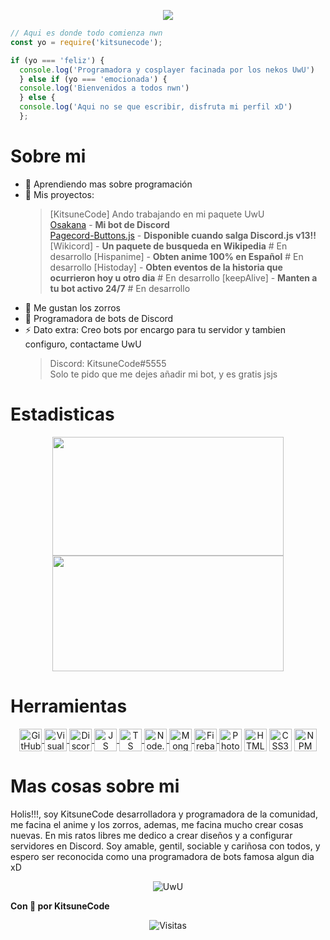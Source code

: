<p align="center">
    <img src="https://raw.githubusercontent.com/KitsuneCode/KitsuneCode/main/img/KitsuneCodeIcon.gif">
</p>

```js
// Aqui es donde todo comienza nwn
const yo = require('kitsunecode');

if (yo === 'feliz') {
  console.log('Programadora y cosplayer facinada por los nekos UwU')
  } else if (yo === 'emocionada') {
  console.log('Bienvenidos a todos nwn')
  } else {
  console.log('Aqui no se que escribir, disfruta mi perfil xD')
  };
```
# Sobre mi
- 🌱 Aprendiendo mas sobre programación
- 📣 Mis proyectos: 
   > [KitsuneCode] Ando trabajando en mi paquete UwU <!-- (https://www.npmjs.com/package/kitsunecode) --> <br />
   > [Osakana](https://github.com/KitsuneCode/Osakana) - **Mi bot de Discord** <br />
   > [Pagecord-Buttons.js](https://github.com/KitsuneCode/pagecord-buttons.js) - **Disponible cuando salga Discord.js v13!!** <br />
   > [Wikicord] - **Un paquete de busqueda en Wikipedia** # En desarrollo
   > [Hispanime] - **Obten anime 100% en Español** # En desarrollo
   > [Histoday] - **Obten eventos de la historia que ocurrieron hoy u otro dia** # En desarrollo
   > [keepAlive] - **Manten a tu bot activo 24/7** # En desarrollo
- 🦊 Me gustan los zorros
- 🤖 Programadora de bots de Discord
- ⚡ Dato extra: Creo bots por encargo para tu servidor y tambien configuro, contactame UwU
    > Discord: KitsuneCode#5555 <br />
    > Solo te pido que me dejes añadir mi bot, y es gratis jsjs


# Estadisticas
<p align="center">
    <a style="text-decoration: none;" href="https://kitsunecode.glitch.me">
        <img width=370 height=190 align="center" src="https://github-readme-stats.vercel.app/api?username=KitsuneCode&theme=maroongold&show_icons=true&bg_color=0D1117&hide_border=true&locale=es&custom_title=Mis%20estadisticas%20UwU" />
    </a>
    <a href="https://kitsunecode.glitch.me">
        <img width=370 height=185 align="center" src="https://github-readme-stats.vercel.app/api/top-langs/?username=KitsuneCode&theme=maroongold&layout=compact&bg_color=0D1117&hide_border=true&custom_title=Mis%20lenguajes%20UwU" />
    </a>
</p>

# Herramientas
<p align="center">
    <a href="https://github.com">
    <img align="center" alt="GitHub" width="36px" src="https://image.flaticon.com/icons/png/512/25/25231.png" />
        <a/>
    <a href="https://code.visualstudio.com">
    <img align="center" alt="Visual Studio Code" width="36px" src="https://i.imgur.com/LwSdAlE.png" />
        <a/>
    <a href="https://discord.js.org">
    <img align="center" alt="Discord.js" width="36px" src="https://i.imgur.com/SI1DZf3.png" />
        <a/>
    <a href="https://www.javascript.com">    
    <img align="center" alt="JS" width="36px" src="https://i.imgur.com/3u1wzwE.png" />
        <a/>
    <a href="https://www.typescriptlang.org">
    <img align="center" alt="TS" width="36px" src="https://i.imgur.com/vSgFULR.png" />
        <a/>
    <a href="https://nodejs.org">    
    <img align="center" alt="Node.js" width="36px" src="https://cdn.iconscout.com/icon/free/png-512/node-js-1-1174935.png" /> 
        <a/>
    <a href="https://www.mongodb.com">    
    <img align="center" alt="MongoDB" width="36px" src="https://lesliezarate.github.io/Portafolio/static/iconos/mongo.png" />
        <a/>
    <a href="https://firebase.google.com">    
    <img align="center" alt="Firebase" width="36px" src="https://i.imgur.com/1RVXvxS.png" /> 
        <a/>
    <img align="center" alt="Photoshop" width="36px" src="https://upload.wikimedia.org/wikipedia/commons/thumb/a/af/Adobe_Photoshop_CC_icon.svg/2101px-Adobe_Photoshop_CC_icon.svg.png" />
    <img align="center" alt="HTML5" width="36px" src="https://image.flaticon.com/icons/png/512/1216/1216733.png" />
    <img align="center" alt="CSS3" width="36px" src="https://raw.githubusercontent.com/KitsuneCode/KitsuneCode/main/img/pngwing.com.png" />
    <img align="center" alt="NPM" width="36px" src="https://seekicon.com/free-icon-download/npm_5.svg" /> <br />
</p>

# Mas cosas sobre mi
Holis!!!, soy KitsuneCode desarrolladora y programadora de la comunidad, me facina el anime y los zorros, ademas, me facina mucho crear cosas nuevas.
En mis ratos libres me dedico a crear diseños y a configurar servidores en Discord. Soy amable, gentil, sociable y cariñosa con todos, y espero ser reconocida como una programadora de bots famosa algun dia xD

<p align='center'>
  <img src="https://emoji.gg/assets/emoji/6375_dancing_neko.gif" alt="UwU"/>
</p>

**Con 🧡 por KitsuneCode**

<p align='center'>
  <img src="https://visitor-badge.glitch.me/badge?page_id=KitsuneCode" alt="Visitas"/>
</p>
<!--
**KitsuneCode/KitsuneCode** is a ✨ _special_ ✨ repository because its `README.md` (this file) appears on your GitHub profile.

Here are some ideas to get you started:

- 🔭 I’m currently working on ...
- 🌱 I’m currently learning ...
- 👯 I’m looking to collaborate on ...
- 🤔 I’m looking for help with ...
- 💬 Ask me about ...
- 📫 How to reach me: ...
- 😄 Pronouns: ...
- ⚡ Fun fact: ...
-->
